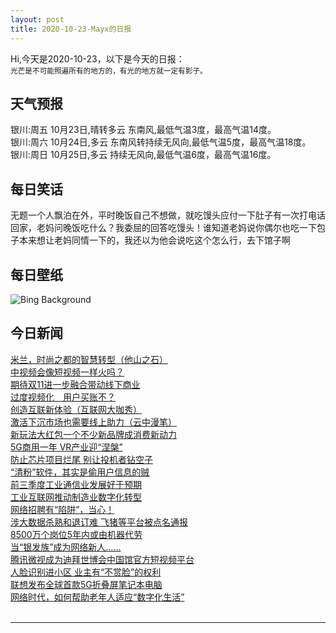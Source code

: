```yaml
---
layout: post
title: 2020-10-23-Mayx的日报
---
```


Hi,今天是2020-10-23，以下是今天的日报：<br><small>
光芒是不可能照遍所有的地方的，有光的地方就一定有影子。</small><!--more-->
## 天气预报
银川:周五 10月23日,晴转多云 东南风,最低气温3度，最高气温14度。<br>银川:周六 10月24日,多云 东南风转持续无风向,最低气温5度，最高气温18度。<br>银川:周日 10月25日,多云 持续无风向,最低气温6度，最高气温16度。
## 每日笑话
无题一个人飘泊在外，平时晚饭自己不想做，就吃馒头应付一下肚子有一次打电话回家，老妈问晚饭吃什么？我委屈的回答吃馒头！谁知道老妈说你偶尔也吃一下包子本来想让老妈同情一下的，我还以为他会说吃这个怎么行，去下馆子啊
## 每日壁纸
![Bing Background](https://cn.bing.com/th?id=OHR.LauwersmeerNP_EN-US2836506313_1920x1080.jpg&rf=LaDigue_1920x1080.jpg&pid=hp "Starlings flock over Lauwersmeer National Park, Netherlands (© Frans Lemmens/Alamy)")
## 今日新闻

[米兰，时尚之都的智慧转型（他山之石）](http://it.people.com.cn/n1/2020/1023/c1009-31902993.html)   
[中视频会像短视频一样火吗？](http://it.people.com.cn/n1/2020/1023/c1009-31902976.html)   
[期待双11进一步融合带动线下商业](http://it.people.com.cn/n1/2020/1023/c1009-31902983.html)   
[过度视频化　用户买账不？](http://it.people.com.cn/n1/2020/1023/c1009-31902980.html)   
[创造互联新体验（互联网大咖秀）](http://it.people.com.cn/n1/2020/1023/c1009-31903001.html)   
[激活下沉市场也需要线上助力（云中漫笔）](http://it.people.com.cn/n1/2020/1023/c1009-31903000.html)   
[新玩法大红包一个不少新品牌成消费新动力](http://it.people.com.cn/n1/2020/1023/c1009-31902973.html)   
[5G商用一年 VR产业迎“涅槃”](http://it.people.com.cn/n1/2020/1023/c1009-31902975.html)   
[防止芯片项目烂尾 别让投机者钻空子](http://it.people.com.cn/n1/2020/1023/c1009-31902941.html)   
[“清粉”软件，其实是偷用户信息的贼](http://it.people.com.cn/n1/2020/1023/c1009-31902956.html)   
[前三季度工业通信业发展好于预期](http://it.people.com.cn/n1/2020/1023/c1009-31902885.html)   
[工业互联网推动制造业数字化转型](http://it.people.com.cn/n1/2020/1023/c1009-31902898.html)   
[网络招聘有“陷阱”，当心！](http://it.people.com.cn/n1/2020/1023/c1009-31903002.html)   
[涉大数据杀熟和退订难 飞猪等平台被点名通报](http://it.people.com.cn/n1/2020/1023/c1009-31902902.html)   
[8500万个岗位5年内或由机器代劳](http://it.people.com.cn/n1/2020/1023/c1009-31902820.html)   
[当“银发族”成为网络新人……](http://it.people.com.cn/n1/2020/1023/c1009-31902831.html)   
[腾讯微视成为迪拜世博会中国馆官方短视频平台](http://it.people.com.cn/n1/2020/1023/c1009-31902933.html)   
[人脸识别进小区 业主有“不赏脸”的权利](http://it.people.com.cn/n1/2020/1023/c1009-31902938.html)   
[联想发布全球首款5G折叠屏笔记本电脑](http://it.people.com.cn/n1/2020/1023/c1009-31902906.html)   
[网络时代，如何帮助老年人适应“数字化生活”](http://it.people.com.cn/n1/2020/1023/c1009-31902909.html)   
<br />

***

<small></small>
